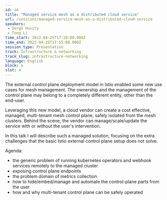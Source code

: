 ```yaml
---
id: a4
title: "Managed service mesh as a distributed cloud service"
url: /sessions/managed-service-mesh-as-a-distributed-cloud-service
speakers:
 - Gergő Huszty
 - Tong Li
time_start: 2022-04-25T17:20:00.000Z
time_end: 2022-04-25T17:55:00.000Z
session_type: Presentation
track: Infrastructure & networking
track_slug: infrastructure-networking
language: English
block: a
slot: 4
---
```


The external control plane deployment model in Istio enabled some new use cases for mesh management. The ownership and the management of the control plane may belong to a completely different entity, other than the end-user.
 
Leveraging this new model, a cloud vendor can create a cost effective, managed, multi-tenant mesh control plane, safely isolated from the mesh clusters. Behind the scene, the vendor can manage/scale/update the service with or without the user's intervention.
 
In this talk I will describe such a managed solution, focusing on the extra challenges that the basic Istio external control plane setup does not solve. 

Agenda: 
 * the generic problem of running kubernetes operators and webhook services remotely to the managed cluster
 * exposing control plane endpoints
 * the problem domain of metrics collection
 * how to hide/embed/manage and automate the control-plane parts from the user
 * how and why multi-tenant control plane can be safely operated